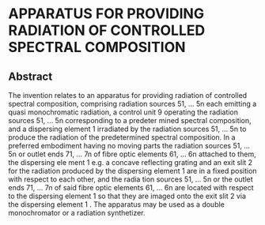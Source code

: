 # APPARATUS FOR PROVIDING RADIATION OF CONTROLLED SPECTRAL COMPOSITION

## Abstract
The invention relates to an apparatus for providing radiation of controlled spectral composition, comprising radiation sources 51, ... 5n each emitting a quasi monochromatic radiation, a control unit 9 operating the radiation sources 51, ... 5n corresponding to a predeter mined spectral composition, and a dispersing element 1 irradiated by the radiation sources 51, ... 5n to produce the radiation of the predetermined spectral composition. In a preferred embodiment having no moving parts the radiation sources 51, ... 5n or outlet ends 71, ... 7n of fibre optic elements 61, ... 6n attached to them, the dispersing ele ment 1 e.g. a concave reflecting grating and an exit slit 2 for the radiation produced by the dispersing element 1 are in a fixed position with respect to each other, and the radia tion sources 51, ... 5n or the outlet ends 71, ... 7n of said fibre optic elements 61, ... 6n are located with respect to the dispersing element 1 so that they are imaged onto the exit slit 2 via the dispersing element 1 . The apparatus may be used as a double monochromator or a radiation synthetizer.